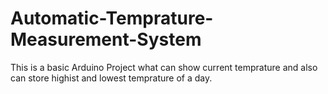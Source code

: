 # Automatic-Temprature-Measurement-System
This is a basic Arduino Project what can show current temprature and also can store highist and lowest temprature of a day.
